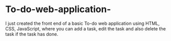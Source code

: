 # To-do-web-application-

I just created the front end of a basic To-do web application using HTML, CSS, JavaScript, where you can add a task, edit the task and also delete the task if the task has done.
